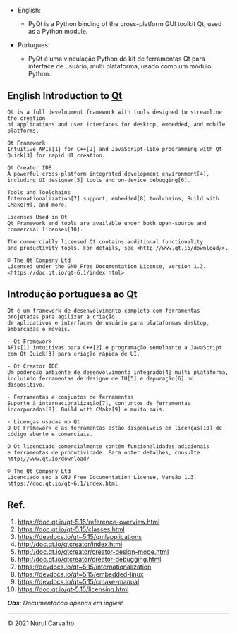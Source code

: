 
- English:
  - PyQt is a Python binding of the cross-platform GUI toolkit Qt, used as a Python module.

- Portugues:
  - PyQt é uma vinculação Python do kit de ferramentas Qt para interface de usuário, multi plataforma, usado como um módulo Python.

## English Introduction to [Qt](https://www.qt.io/)

    Qt is a full development framework with tools designed to streamline the creation
    of applications and user interfaces for desktop, embedded, and mobile platforms.
    
    Qt Framework
    Intuitive APIs[1] for C++[2] and JavaScript-like programming with Qt Quick[3] for rapid UI creation.
    
    Qt Creator IDE
    A powerful cross-platform integrated development environment[4], including UI designer[5] tools and on-device debugging[6].
    
    Tools and Toolchains
    Internationalization[7] support, embedded[8] toolchains, Build with CMake[9], and more.
    
    Licenses Used in Qt
    Qt Framework and tools are available under both open-source and commercial licenses[10].
    
    The commercially licensed Qt contains additional functionality
    and productivity tools. For details, see <http://www.qt.io/download/>.
    
    © The Qt Company Ltd
    Licensed under the GNU Free Documentation License, Version 1.3.
    <https://doc.qt.io/qt-6.1/index.html>

## Introdução portuguesa ao [Qt](https://www.qt.io/)

    Qt é um framework de desenvolvimento completo com ferramentas projetadas para agilizar a criação
    de aplicativos e interfaces de usuário para plataformas desktop, embarcadas e móveis.
    
    - Qt Framework
    APIs[1] intuitivas para C++[2] e programação semelhante a JavaScript com Qt Quick[3] para criação rápida de UI.
    
    - Qt Creator IDE
    Um poderoso ambiente de desenvolvimento integrado[4] multi plataforma, 
    incluindo ferramentas de designe de IU[5] e depuração[6] no dispositivo.
    
    - Ferramentas e conjuntos de ferramentas
    Suporte à internacionalização[7], conjuntos de ferramentas incorporados[8], Build with CMake[9] e muito mais.
    
    - Licenças usadas no Qt
    O Qt Framework e as ferramentas estão disponíveis em licenças[10] de código aberto e comerciais.
    
    O Qt licenciado comercialmente contém funcionalidades adicionais
    e ferramentas de produtividade. Para obter detalhes, consulte http://www.qt.io/download/
    
    © The Qt Company Ltd
    Licenciado sob a GNU Free Documentation License, Versão 1.3.
    https://doc.qt.io/qt-6.1/index.html

## Ref.

1. <https://doc.qt.io/qt-5.15/reference-overview.html>
2. <https://doc.qt.io/qt-5.15/classes.html>
3. <https://devdocs.io/qt~5.15/qmlapplications>
4. <http://doc.qt.io/qtcreator/index.html>
5. <http://doc.qt.io/qtcreator/creator-design-mode.html>
6. <http://doc.qt.io/qtcreator/creator-debugging.html>
7. <https://devdocs.io/qt~5.15/internationalization>
8. <https://devdocs.io/qt~5.15/embedded-linux>
9. <https://devdocs.io/qt~5.15/cmake-manual>
10. <https://doc.qt.io/qt-5.15/licensing.html>

_**Obs**: Documentacao apenas em ingles!_

---

&copy; 2021 Nurul Carvalho
